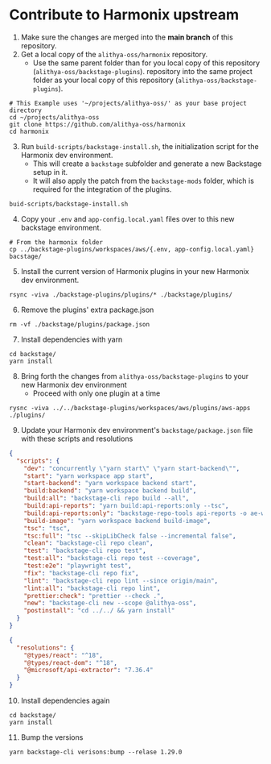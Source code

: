 # Contribute to Harmonix upstream

1. Make sure the changes are merged into the **main branch** of this repository.
2. Get a local copy of the `alithya-oss/harmonix` repository.
    - Use the same parent folder than for you local copy of this repository (`alithya-oss/backstage-plugins`).
      repository into the same project folder as your local copy of this repository (`alithya-oss/backstage-plugins`).

```shell
# This Example uses '~/projects/alithya-oss/' as your base project directory
cd ~/projects/alithya-oss
git clone https://github.com/alithya-oss/harmonix
cd harmonix
```

3. Run `build-scripts/backstage-install.sh`, the initialization script for the Harmonix dev environment.
    - This will create a `backstage` subfolder and generate a new Backstage setup in it.
    - It will also apply the patch from the `backstage-mods` folder, which is required for the integration of the
      plugins.

```shell
buid-scripts/backstage-install.sh
```

4. Copy your `.env` and `app-config.local.yaml` files over to this new backstage environment.

```shell
# From the harmonix folder
cp ../backstage-plugins/workspaces/aws/{.env, app-config.local.yaml} bacstage/
```

5. Install the current version of Harmonix plugins in your new Harmonix dev environment.

```shell
rsync -viva ./backstage-plugins/plugins/* ./backstage/plugins/
```

6. Remove the plugins' extra package.json

```shell
rm -vf ./backstage/plugins/package.json
```

7. Install dependencies with yarn

```shell
cd backstage/
yarn install
```

8. Bring forth the changes from `alithya-oss/backstage-plugins` to your new Harmonix dev environment
    - Proceed with only one plugin at a time

```shell
rysnc -viva ../../backstage-plugins/workspaces/aws/plugins/aws-apps ./plugins/
```

9. Update your Harmonix dev environment's `backstage/package.json` file with these scripts and resolutions

```json
{
  "scripts": {
    "dev": "concurrently \"yarn start\" \"yarn start-backend\"",
    "start": "yarn workspace app start",
    "start-backend": "yarn workspace backend start",
    "build:backend": "yarn workspace backend build",
    "build:all": "backstage-cli repo build --all",
    "build:api-reports": "yarn build:api-reports:only --tsc",
    "build:api-reports:only": "backstage-repo-tools api-reports -o ae-wrong-input-file-type --allow-warnings plugins/aws-apps --validate-release-tags",
    "build-image": "yarn workspace backend build-image",
    "tsc": "tsc",
    "tsc:full": "tsc --skipLibCheck false --incremental false",
    "clean": "backstage-cli repo clean",
    "test": "backstage-cli repo test",
    "test:all": "backstage-cli repo test --coverage",
    "test:e2e": "playwright test",
    "fix": "backstage-cli repo fix",
    "lint": "backstage-cli repo lint --since origin/main",
    "lint:all": "backstage-cli repo lint",
    "prettier:check": "prettier --check .",
    "new": "backstage-cli new --scope @alithya-oss",
    "postinstall": "cd ../../ && yarn install"
  }
} 
```

```json
{
  "resolutions": {
    "@types/react": "^18",
    "@types/react-dom": "^18",
    "@microsoft/api-extractor": "7.36.4"
  }
}
```

10. Install dependencies again

```shell
cd backstage/
yarn install
```

11. Bump the versions

```shell
yarn backstage-cli verisons:bump --relase 1.29.0
```